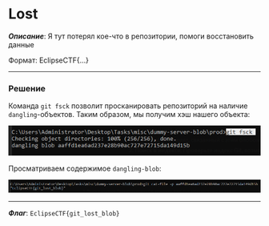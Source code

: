 # Lost

***Описание***: Я тут потерял кое-что в репозитории, помоги восстановить данные

Формат: EclipseCTF{...}

---
### Решение

Команда `git fsck` позволит просканировать репозиторий на наличие `dangling`-объектов. Таким образом, мы получим хэш нашего объекта:

![ScreenShot](Assets/For_Tasks/Lost-1.png)

Просматриваем содержимое `dangling-blob`:

![ScreenShot](Assets/For_Tasks/Lost-2.png)

---

***Флаг***: `EclipseCTF{git_lost_blob}`